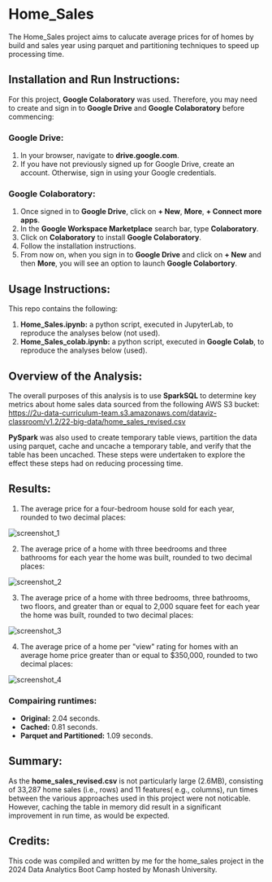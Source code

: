 # Home_Sales
The Home_Sales project aims to calucate average prices for of homes by build and sales year using parquet and partitioning techniques to speed up processing time.


## Installation and Run Instructions:
For this project, **Google Colaboratory** was used. Therefore, you may need to create and sign in to **Google Drive** and **Google Colaboratory** before commencing:

### Google Drive:
1. In your browser, navigate to **drive.google.com**.
2. If you have not previously signed up for Google Drive, create an account. Otherwise, sign in using your Google credentials.

### Google Colaboratory:
1. Once signed in to **Google Drive**, click on **+ New**, **More**, **+ Connect more apps**. 
2. In the **Google Workspace Marketplace** search bar, type **Colaboratory**.
3. Click on **Colaboratory** to install **Google Colaboratory**.
4. Follow the installation instructions.
5. From now on, when you sign in to **Google Drive** and click on **+ New** and then **More**, you will see an option to launch **Google Colabortory**.


## Usage Instructions:
This repo contains the following:
1. **Home_Sales.ipynb:** a python script, executed in JupyterLab, to reproduce the analyses below (not used).
2. **Home_Sales_colab.ipynb:** a python script, executed in **Google Colab**, to reproduce the analyses below (used).


## Overview of the Analysis:
The overall purposes of this analysis is to use **SparkSQL** to determine key metrics about home sales data sourced from the following AWS S3 bucket:
https://2u-data-curriculum-team.s3.amazonaws.com/dataviz-classroom/v1.2/22-big-data/home_sales_revised.csv

**PySpark** was also used to create temporary table views, partition the data using parquet, cache and uncache a temporary table, and verify that the table has been uncached. These steps were undertaken to explore the effect these steps had on reducing processing time.


## Results:
1. The average price for a four-bedroom house sold for each year, rounded to two decimal places:

![screenshot_1](https://github.com/user-attachments/assets/3cd5a4bd-6391-496c-b939-c3b89d9d1204)


2. The average price of a home with three beedrooms and three bathrooms for each year the home was built, rounded to two decimal places:

![screenshot_2](https://github.com/user-attachments/assets/79b51609-582b-4897-83a9-c7bb325585bf)


3. The average price of a home with three bedrooms, three bathrooms, two floors, and greater than or equal to 2,000 square feet for each year the home was built, rounded to two decimal places:

![screenshot_3](https://github.com/user-attachments/assets/d81fd329-934d-4846-92aa-f57b507d8ac6)


4. The average price of a home per "view" rating for homes with an average home price greater than or equal to $350,000, rounded to two decimal places:

![screenshot_4](https://github.com/user-attachments/assets/63152cf4-c7e9-4884-8402-92cc374f45ac)


### Compairing runtimes:
* **Original:** 2.04 seconds.
* **Cached:** 0.81 seconds.
* **Parquet and Partitioned:** 1.09 seconds.


## Summary:
As the **home_sales_revised.csv** is not particularly large (2.6MB), consisting of 33,287 home sales (i.e., rows) and 11 features( e.g., columns), run times between the various approaches used in this project were not noticable. However, caching the table in memory did result in a significant improvement in run time, as would be expected.


## Credits:
This code was compiled and written by me for the home_sales project in the 2024 Data Analytics Boot Camp hosted by Monash University.
